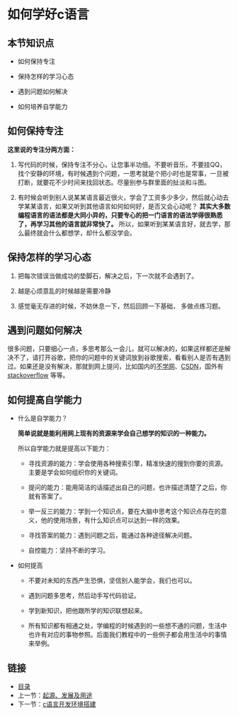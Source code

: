 # 如何学好c语言

## 本节知识点

* 如何保持专注

* 保持怎样的学习心态

* 遇到问题如何解决

* 如何培养自学能力

## 如何保持专注
    
**这里说的专注分两方面：**

1. 写代码的时候，保持专注不分心，让您事半功倍。不要听音乐，不要挂QQ，找个安静的环境，有时候遇到个问题，一思考就是个把小时也是常事，一旦被打断，就要花不少时间来找回状态。尽量别参与群里面的扯淡和斗图。

2. 有时候会听到别人说某某语言最近很火，学会了工资多少多少，然后就心动去学某某语言，如果又听到其他语言如何如何好，是否又会心动呢？ **其实大多数编程语言的语法都是大同小异的，只要专心的把一门语言的语法学得很熟悉了，再学习其他的语言就非常快了。** 所以，如果听到某某语言好，就去学，那么最终就会什么都想学，却什么都没学会。 

## 保持怎样的学习心态

1. 把每次错误当做成功的垫脚石，解决之后，下一次就不会遇到了。

1. 越是心烦意乱的时候越是需要冷静

1. 感觉毫无存进的时候，不妨休息一下，然后回顾一下基础， 多做点练习题。

## 遇到问题如何解决

很多问题，只要细心一点，多思考那么一会儿，就可以解决的，如果这样都还是解决不了，请打开谷歌，把你的问题中的关键词放到谷歌搜索，看看别人是否有遇到过。如果还是没有解决，那就到网上提问，比如国内的[不学网](http://www.noxue.com)、[CSDN](csdn.net)，国外有[stackoverflow](stackoverflow.com) 等等。


## 如何提高自学能力

* 什么是自学能力？ 

    **简单说就是能利用网上现有的资源来学会自己想学的知识的一种能力。**
    
    所以自学能力就是提高以下能力：
    
    * 寻找资源的能力：学会使用各种搜索引擎，精准快速的搜到你要的资源。主要是学会如何组织你的关键词。
     
    * 提问的能力：能用简洁的话描述出自己的问题，也许描述清楚了之后，你就有答案了。
    
    * 举一反三的能力：学到一个知识点，要在大脑中思考这个知识点存在的意义，他的使用场景，有什么知识点可以达到一样的效果。
    
    * 寻找答案的能力：遇到问题之后，能通过各种途径解决问题。
    
    * 自控能力：坚持不断的学习。
    
* 如何提高

    * 不要对未知的东西产生恐惧，坚信别人能学会，我们也可以。

    * 遇到问题多思考，然后动手写代码验证。
    
    * 学到新知识，把他跟所学的知识联想起来。
    
    * 所有知识都有相通之处，学编程的时候遇到的一些想不通的问题，生活中也许有对应的事物参照。后面我们教程中的一些例子都会用生活中的事情来举例。

## 链接

- [目录](summary.md)
- 上一节：[起源、发展及用途](01.1.md)
- 下一节：[c语言开发环境搭建](02.1.md)
